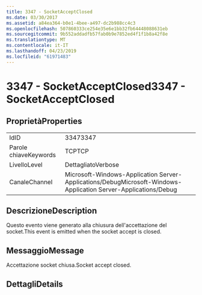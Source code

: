 ```yaml
---
title: 3347 - SocketAcceptClosed
ms.date: 03/30/2017
ms.assetid: a84ea364-b0e1-4bee-a497-dc2b988cc4c3
ms.openlocfilehash: 507860333ce254e35e6e1bb32fb64448088631eb
ms.sourcegitcommit: 9b552addadfb57fab0b9e7852ed4f1f1b8a42f8e
ms.translationtype: MT
ms.contentlocale: it-IT
ms.lasthandoff: 04/23/2019
ms.locfileid: "61971483"
---
```

# <a name="3347---socketacceptclosed"></a><span data-ttu-id="29db9-102">3347 - SocketAcceptClosed</span><span class="sxs-lookup"><span data-stu-id="29db9-102">3347 - SocketAcceptClosed</span></span>
## <a name="properties"></a><span data-ttu-id="29db9-103">Proprietà</span><span class="sxs-lookup"><span data-stu-id="29db9-103">Properties</span></span>  
  
|||  
|-|-|  
|<span data-ttu-id="29db9-104">Id</span><span class="sxs-lookup"><span data-stu-id="29db9-104">ID</span></span>|<span data-ttu-id="29db9-105">3347</span><span class="sxs-lookup"><span data-stu-id="29db9-105">3347</span></span>|  
|<span data-ttu-id="29db9-106">Parole chiave</span><span class="sxs-lookup"><span data-stu-id="29db9-106">Keywords</span></span>|<span data-ttu-id="29db9-107">TCP</span><span class="sxs-lookup"><span data-stu-id="29db9-107">TCP</span></span>|  
|<span data-ttu-id="29db9-108">Livello</span><span class="sxs-lookup"><span data-stu-id="29db9-108">Level</span></span>|<span data-ttu-id="29db9-109">Dettagliato</span><span class="sxs-lookup"><span data-stu-id="29db9-109">Verbose</span></span>|  
|<span data-ttu-id="29db9-110">Canale</span><span class="sxs-lookup"><span data-stu-id="29db9-110">Channel</span></span>|<span data-ttu-id="29db9-111">Microsoft-Windows-Application Server-Applications/Debug</span><span class="sxs-lookup"><span data-stu-id="29db9-111">Microsoft-Windows-Application Server-Applications/Debug</span></span>|  
  
## <a name="description"></a><span data-ttu-id="29db9-112">Descrizione</span><span class="sxs-lookup"><span data-stu-id="29db9-112">Description</span></span>  
 <span data-ttu-id="29db9-113">Questo evento viene generato alla chiusura dell'accettazione del socket.</span><span class="sxs-lookup"><span data-stu-id="29db9-113">This event is emitted when the socket accept is closed.</span></span>  
  
## <a name="message"></a><span data-ttu-id="29db9-114">Messaggio</span><span class="sxs-lookup"><span data-stu-id="29db9-114">Message</span></span>  
 <span data-ttu-id="29db9-115">Accettazione socket chiusa.</span><span class="sxs-lookup"><span data-stu-id="29db9-115">Socket accept closed.</span></span>  
  
## <a name="details"></a><span data-ttu-id="29db9-116">Dettagli</span><span class="sxs-lookup"><span data-stu-id="29db9-116">Details</span></span>

